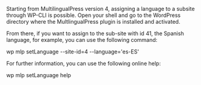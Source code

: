 Starting from MultilingualPress version 4, assigning a language to a subsite through WP-CLI is possible. Open your shell and go to the WordPress directory where the MultlingualPress plugin is installed and activated.

From there, if you want to assign to the sub-site with id 41, the Spanish language, for example, you can use the following command:

wp mlp setLanguage --site-id=4 --language='es-ES'

For further information, you can use the following online help:

wp mlp setLanguage help